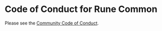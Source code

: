 # Code of Conduct for Rune Common

Please see the [Community Code of Conduct](https://www.finos.org/code-of-conduct).